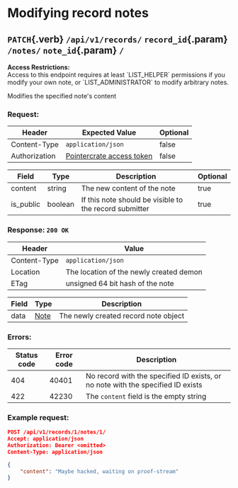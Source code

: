 <div class='panel fade js-scroll-anim' data-anim='fade'>

# Modifying record notes

## `PATCH`{.verb} `/api/v1/records/` `record_id`{.param} `/notes/` `note_id`{.param} `/`

<div class='info-yellow'>
<b>Access Restrictions:</b><br>
Access to this endpoint requires at least `LIST_HELPER` permissions if you modify your own note, or `LIST_ADMINISTRATOR` to modify arbitrary notes.
</div>

Modifies the specified note's content

### Request:

| Header       | Expected Value     | Optional |
| ------------ | ------------------ | -------- |
| Content-Type | `application/json` | false    |
| Authorization | [Pointercrate access token](/documentation/#access-tokens)                                 | false    |

| Field       | Type         | Description                            | Optional |
| ----------- | ------------ | -------------------------------------- | -------- |
| content        | string       | The new content of the  note                  | true    |
| is_public      | boolean       | If this note should be visible to the record submitter | true |

### Response: `200 OK`

| Header       | Value                                           |
| ------------ | ----------------------------------------------- |
| Content-Type | `application/json`                              |
| Location     | The location of the newly created demon         |
| ETag         | unsigned 64 bit hash of the note |

| Field | Type                                   | Description                    |
| ----- | -------------------------------------- | ------------------------------ |
| data  | [Note](/documentation/objects/#record-note) | The newly created record note object |

### Errors:

| Status code | Error code | Description                                                                                          |
| ----------- | ---------- | ---------------------------------------------------------------------------------------------------- |
| 404         | 40401      | No record with the specified ID exists, or no note with the specified ID exists                                          |
| 422         | 42230      | The `content` field is the empty string                    |

### Example request:

```json
POST /api/v1/records/1/notes/1/
Accept: application/json
Authorization: Bearer <omitted>
Content-Type: application/json

{
    "content": "Maybe hacked, waiting on proof-stream"
}
```

</div>
